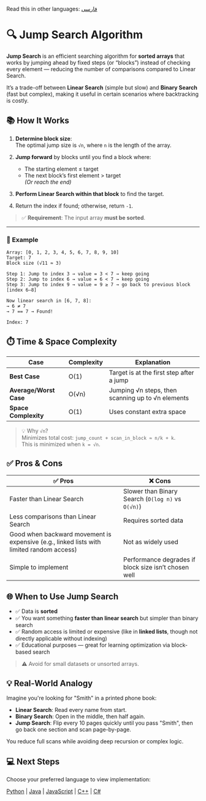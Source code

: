 Read this in other languages: [فارسی](/search/array-based-search/jump-search/README.fa.md)

# 🔍 Jump Search Algorithm

**Jump Search** is an efficient searching algorithm for **sorted arrays** that works by jumping ahead by fixed steps (or “blocks”) instead of checking every element — reducing the number of comparisons compared to Linear Search.

It’s a trade-off between **Linear Search** (simple but slow) and **Binary Search** (fast but complex), making it useful in certain scenarios where backtracking is costly.

##  📚 How It Works

1. **Determine block size**:  
   The optimal jump size is `√n`, where `n` is the length of the array.

2. **Jump forward** by blocks until you find a block where:
   - The starting element ≤ target
   - The next block’s first element > target  
   *(Or reach the end)*

3. **Perform Linear Search within that block** to find the target.

4. Return the index if found; otherwise, return `-1`.

> ✅ **Requirement**: The input array **must be sorted**.

---

### 🧩 Example

```text
Array: [0, 1, 2, 3, 4, 5, 6, 7, 8, 9, 10]
Target: 7
Block size (√11 ≈ 3)

Step 1: Jump to index 3 → value = 3 < 7 → keep going  
Step 2: Jump to index 6 → value = 6 < 7 → keep going  
Step 3: Jump to index 9 → value = 9 ≥ 7 → go back to previous block [index 6–8]

Now linear search in [6, 7, 8]:
→ 6 ≠ 7
→ 7 == 7 → Found!

Index: 7
```

## ⏱️ Time & Space Complexity

| Case | Complexity | Explanation |
|------|------------|-------------|
| **Best Case** | O(1) | Target is at the first step after a jump |
| **Average/Worst Case** | O(√n) | Jumping √n steps, then scanning up to √n elements |
| **Space Complexity** | O(1) | Uses constant extra space |

> 💡 Why `√n`?  
> Minimizes total cost: `jump_count + scan_in_block ≈ n/k + k`.  
> This is minimized when `k = √n`.


## ✅ Pros & Cons

| ✅ Pros | ❌ Cons |
|-------|--------|
| Faster than Linear Search | Slower than Binary Search (`O(log n)` vs `O(√n)`) |
| Less comparisons than Linear Search | Requires sorted data |
| Good when backward movement is expensive (e.g., linked lists with limited random access) | Not as widely used |
| Simple to implement | Performance degrades if block size isn’t chosen well |


## 🌐 When to Use Jump Search

- ✅ Data is **sorted**
- ✅ You want something **faster than linear search** but simpler than binary search
- ✅ Random access is limited or expensive (like in **linked lists**, though not directly applicable without indexing)
- ✅ Educational purposes — great for learning optimization via block-based search

> ⚠️ Avoid for small datasets or unsorted arrays.

## 💡 Real-World Analogy

Imagine you're looking for "Smith" in a printed phone book:

- **Linear Search**: Read every name from start.
- **Binary Search**: Open in the middle, then half again.
- **Jump Search**: Flip every 10 pages quickly until you pass "Smith", then go back one section and scan page-by-page.

You reduce full scans while avoiding deep recursion or complex logic.

## 💻 Next Steps

Choose your preferred language to view implementation:

[Python](/search/array-based-search/jump-search/python/) | [Java](/search/array-based-search/jump-search/java/) | [JavaScript](/search/array-based-search/jump-search/javascript/) | [C++](/search/array-based-search/jump-search/cpp/) | [C#](/search/array-based-search/jump-search/csharp/)

